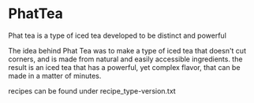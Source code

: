 # PhatTea
 Phat tea is a type of iced tea developed to be distinct and powerful

 The idea behind Phat Tea was to make a type of iced tea that doesn't cut corners, and is made from natural and easily accessible ingredients. the result is an iced tea that has a powerful, yet complex flavor, that can be made in a matter of minutes.

 recipes can be found under recipe_type-version.txt
